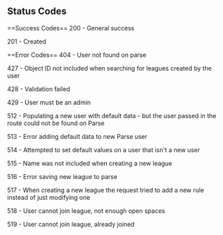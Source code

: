 Status Codes
------------

==Success Codes==
200 - General success

201 - Created

==Error Codes==
404 - User not found on parse

427 - Object ID not included when searching for leagues created by the user

428 - Validation failed

429 - User must be an admin

512 - Populating a new user with default data - but the user passed in the route could not be found on Parse

513 - Error adding default data to new Parse user

514 - Attempted to set default values on a user that isn't a new user

515 - Name was not included when creating a new league

516 - Error saving new league to parse

517 - When creating a new league the request tried to add a new rule instead of just modifying one

518 - User cannot join league, not enough open spaces

519 - User cannot join league, already joined